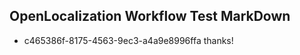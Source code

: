 ## OpenLocalization Workflow Test MarkDown
* c465386f-8175-4563-9ec3-a4a9e8996ffa thanks!

<!--HONumber=12月16_HO3-->


